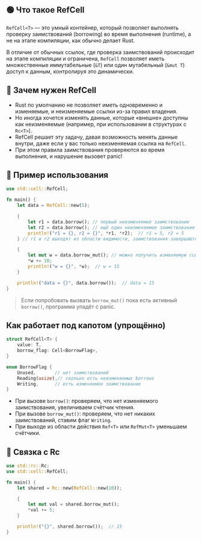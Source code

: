 ## 🟢 Что такое RefCell<T>

`RefCell<T>` — это умный контейнер, который позволяет выполнять проверку заимствований (borrowing) 
во время выполнения (runtime), а не на этапе компиляции, как обычно делает Rust.

В отличие от обычных ссылок, где проверка заимствований происходит на этапе компиляции и ограничена, 
`RefCell` позволяет иметь множественные иммутабельные (`&T`) или один мутабельный (`&mut T`) доступ к данным, 
контролируя это динамически.

## 🧩 Зачем нужен RefCell<T>

- Rust по умолчанию не позволяет иметь одновременно и изменяемые, и неизменяемые ссылки из-за правил владения.
- Но иногда хочется изменять данные, которые «внешне» доступны как неизменяемые (например, при использовании в структурах с `Rc<T>`).
- RefCell решает эту задачу, давая возможность менять данные внутри, даже если у вас только неизменяемая ссылка на `RefCell`.
- При этом правила заимствования проверяются во время выполнения, и нарушение вызовет panic!

## 🔧 Пример использования
````rust
use std::cell::RefCell;

fn main() {
    let data = RefCell::new(5);

    {
        let r1 = data.borrow(); // первый неизменяемое заимствование
        let r2 = data.borrow(); // ещё один неизменяемое заимствование
        println!("r1 = {}, r2 = {}", *r1, *r2);  // r1 = 5, r2 = 5
    } // r1 и r2 выходят из области видимости, заимствования завершаются

    {
        let mut w = data.borrow_mut(); // можно получить изменяемую ссылку
        *w += 10;
        println!("w = {}", *w);  // w = 15
    }

    println!("data = {}", data.borrow());  // data = 15
}
````
> Если попробовать вызвать `borrow_mut()` пока есть активный `borrow()`, программа упадёт с panic.

## Как работает под капотом (упрощённо)

````rust
struct RefCell<T> {
    value: T,
    borrow_flag: Cell<BorrowFlag>,
}

enum BorrowFlag {
    Unused,       // нет заимствований
    Reading(usize),// сколько есть неизменяемых borrows
    Writing,      // есть изменяемое заимствование
}
````

- При вызове `borrow()`: проверяем, что нет изменяемого заимствования, увеличиваем счётчик чтения.
- При вызове `borrow_mut()`: проверяем, что нет никаких заимствований, ставим флаг `Writing`.
- При выходе из области действия `Ref<T>` или `RefMut<T>` уменьшаем счётчики.


## 🔄 Связка с Rc

````rust
use std::rc::Rc;
use std::cell::RefCell;

fn main() {
    let shared = Rc::new(RefCell::new(10));

    {
        let mut val = shared.borrow_mut();
        *val += 5;
    }

    println!("{}", shared.borrow());  // 15
}
````

